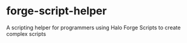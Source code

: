 # forge-script-helper
A scripting helper for programmers using Halo Forge Scripts to create complex scripts
